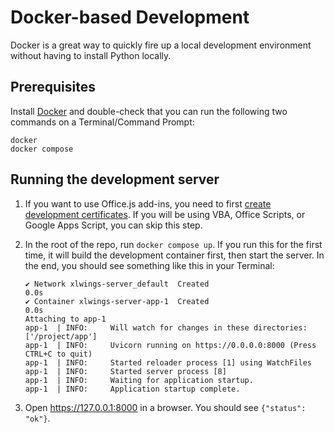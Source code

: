 # Docker-based Development

Docker is a great way to quickly fire up a local development environment without having to install Python locally.

## Prerequisites

Install [Docker](https://www.docker.com/) and double-check that you can run the following two commands on a Terminal/Command Prompt:

```
docker
docker compose
```

## Running the development server

1. If you want to use Office.js add-ins, you need to first [create development certificates](dev_certificates.md). If you will be using VBA, Office Scripts, or Google Apps Script, you can skip this step.
2. In the root of the repo, run `docker compose up`. If you run this for the first time, it will build the development container first, then start the server. In the end, you should see something like this in your Terminal:

   ```
   ✔ Network xlwings-server_default  Created                                                                                                              0.0s
   ✔ Container xlwings-server-app-1  Created                                                                                                              0.0s
   Attaching to app-1
   app-1  | INFO:     Will watch for changes in these directories: ['/project/app']
   app-1  | INFO:     Uvicorn running on https://0.0.0.0:8000 (Press CTRL+C to quit)
   app-1  | INFO:     Started reloader process [1] using WatchFiles
   app-1  | INFO:     Started server process [8]
   app-1  | INFO:     Waiting for application startup.
   app-1  | INFO:     Application startup complete.
   ```

3. Open https://127.0.0.1:8000 in a browser. You should see `{"status": "ok"}`.
